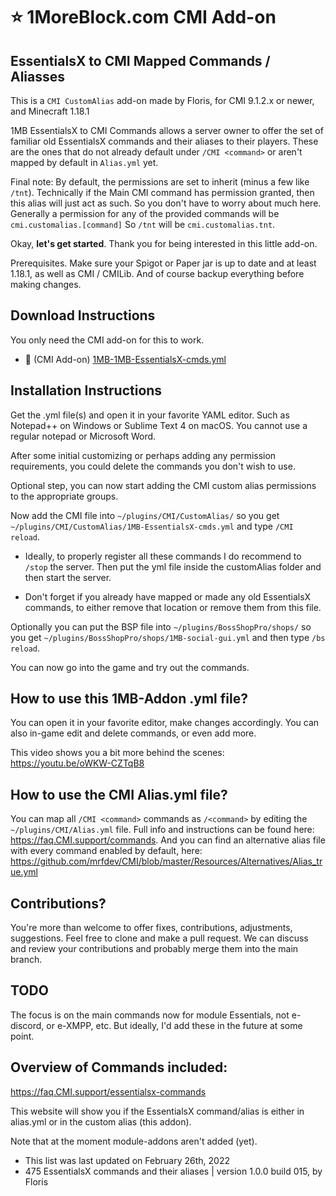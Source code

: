 # :star: 1MoreBlock.com CMI Add-on

## EssentialsX to CMI Mapped Commands / Aliasses

This is a `CMI CustomAlias` add-on made by Floris, for CMI 9.1.2.x or newer, and Minecraft 1.18.1

1MB EssentialsX to CMI Commands allows a server owner to offer the set of familiar old EssentialsX commands and their aliases to their players. These are the ones that do not already default under `/CMI <command>` or aren't mapped by default in `Alias.yml` yet.

Final note: By default, the permissions are set to inherit (minus a few like `/tnt`). Technically if the Main CMI command has permission granted, then this alias will just act as such. So you don't have to worry about much here. Generally a permission for any of the provided commands will be `cmi.customalias.[command]` So `/tnt` will be `cmi.customalias.tnt`. 

Okay, **let's get started**. Thank you for being interested in this little add-on.

Prerequisites. Make sure your Spigot or Paper jar is up to date and at least 1.18.1, as well as CMI / CMILib. And of course backup everything before making changes. 

## Download Instructions

You only need the CMI add-on for this to work.

- :file_folder: (CMI Add-on) [1MB-1MB-EssentialsX-cmds.yml](/Resources/Add-ons/essentialsx/1MB-EssentialsX-cmds.yml)


## Installation Instructions

Get the .yml file(s) and open it in your favorite YAML editor. Such as Notepad++ on Windows or Sublime Text 4 on macOS. You cannot use a regular notepad or Microsoft Word.

After some initial customizing or perhaps adding any permission requirements, you could delete the commands you don't wish to use.

Optional step, you can now start adding the CMI custom alias permissions to the appropriate groups.

Now add the CMI file into `~/plugins/CMI/CustomAlias/` so you get `~/plugins/CMI/CustomAlias/1MB-EssentialsX-cmds.yml` and type `/CMI reload`.

- Ideally, to properly register all these commands I do recommend to `/stop` the server. Then put the yml file inside the customAlias folder and then start the server. 

- Don't forget if you already have mapped or made any old EssentialsX commands, to either remove that location or remove them from this file. 

Optionally you can put the BSP file into `~/plugins/BossShopPro/shops/` so you get `~/plugins/BossShopPro/shops/1MB-social-gui.yml` and then type `/bs reload`.

You can now go into the game and try out the commands.

## How to use this 1MB-Addon .yml file?

You can open it in your favorite editor, make changes accordingly. You can also in-game edit and delete commands, or even add more. 

This video shows you a bit more behind the scenes: <https://youtu.be/oWKW-CZTqB8>

## How to use the CMI Alias.yml file?

You can map all `/CMI <command>` commands as `/<command>` by editing the `~/plugins/CMI/Alias.yml` file. Full info and instructions can be found here: <https://faq.CMI.support/commands>. And you can find an alternative alias file with every command enabled by default, here: <https://github.com/mrfdev/CMI/blob/master/Resources/Alternatives/Alias_true.yml>

## Contributions?

You're more than welcome to offer fixes, contributions, adjustments, suggestions. Feel free to clone and make a pull request. We can discuss and review your contributions and probably merge them into the main branch. 

## TODO

The focus is on the main commands now for module Essentials, not e-discord, or e-XMPP, etc. But ideally, I'd add these in the future at some point.

## Overview of Commands included:

<https://faq.CMI.support/essentialsx-commands>

This website will show you if the EssentialsX command/alias is either in alias.yml or in the custom alias (this addon).

Note that at the moment module-addons aren't added (yet).

- This list was last updated on February 26th, 2022
- 475 EssentialsX commands and their aliases | version 1.0.0 build 015, by Floris
